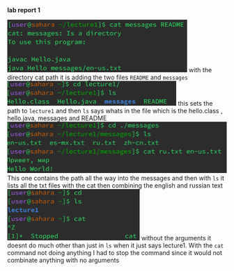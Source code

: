 **lab report 1**

![Image](directorycatpath.png)
with the directory cat path it is adding the two files `README` and `messages`
![Image](directorypath.png)
this sets the path to `lecture1` and then `ls` says whats in the file which is the hello.class , hello.java, messages and README
![Image](filepath.png)
This one contains the path all the way into the messages and then with `ls` it lists all the txt files with the cat then combining the english and russian text
![Image](noargs.png)
without the arguments it doesnt do much other than just in `ls` when it just says lecture1.
With the `cat` command not doing anything I had to stop the command since it would not combinate anything with no arguments
